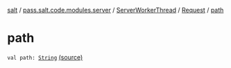 [salt](../../../index.md) / [pass.salt.code.modules.server](../../index.md) / [ServerWorkerThread](../index.md) / [Request](index.md) / [path](./path.md)

# path

`val path: `[`String`](https://kotlinlang.org/api/latest/jvm/stdlib/kotlin/-string/index.html) [(source)](https://github.com/kurbaniec-tgm/salt/tree/master/code/modules/server/ServerWorkerThread.kt#L52)